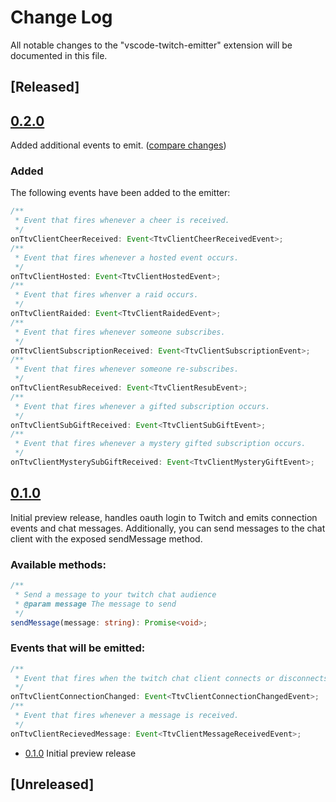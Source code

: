# Change Log

All notable changes to the "vscode-twitch-emitter" extension will be documented in this file.

## [Released]

## [0.2.0][0.2.0]
 
Added additional events to emit. ([compare changes][0.1.0->0.2.0])

### Added

The following events have been added to the emitter:

```Typescript
/**
 * Event that fires whenever a cheer is received.
 */
onTtvClientCheerReceived: Event<TtvClientCheerReceivedEvent>;
/**
 * Event that fires whenever a hosted event occurs.
 */
onTtvClientHosted: Event<TtvClientHostedEvent>;
/**
 * Event that fires whenver a raid occurs.
 */
onTtvClientRaided: Event<TtvClientRaidedEvent>;
/**
 * Event that fires whenever someone subscribes.
 */
onTtvClientSubscriptionReceived: Event<TtvClientSubscriptionEvent>;
/**
 * Event that fires whenever someone re-subscribes.
 */
onTtvClientResubReceived: Event<TtvClientResubEvent>;
/**
 * Event that fires whenever a gifted subscription occurs.
 */
onTtvClientSubGiftReceived: Event<TtvClientSubGiftEvent>;
/**
 * Event that fires whenever a mystery gifted subscription occurs.
 */
onTtvClientMysterySubGiftReceived: Event<TtvClientMysteryGiftEvent>;
```

## [0.1.0][0.1.0]

Initial preview release, handles oauth login to Twitch and emits connection events and chat messages. Additionally, you can send messages to the chat client with the exposed sendMessage method.

### Available methods:

```Typescript
/**
 * Send a message to your twitch chat audience
 * @param message The message to send
 */
sendMessage(message: string): Promise<void>;
```

### Events that will be emitted:

```Typescript
/**
 * Event that fires when the twitch chat client connects or disconnects
 */
onTtvClientConnectionChanged: Event<TtvClientConnectionChangedEvent>;
/**
 * Event that fires whenever a message is received.
 */
onTtvClientRecievedMessage: Event<TtvClientMessageReceivedEvent>;
```

- [0.1.0][0.1.0] Initial preview release

## [Unreleased]

[0.1.0->0.2.0]: https://github.com/parithon/vscode-ttvchat-emitter/compare/0.1.0...0.2.0
[0.2.0]: https://github.com/parithon/vscode-ttvchat-emitter/release/tag/0.2.0
[0.1.0]: https://github.com/parithon/vscode-ttvchat-emitter/release/tag/0.1.0